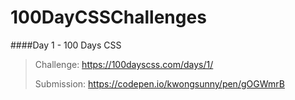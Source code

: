 # 100DayCSSChallenges

####Day 1 - 100 Days CSS
> Challenge: https://100dayscss.com/days/1/
> 
> Submission: https://codepen.io/kwongsunny/pen/gOGWmrB
